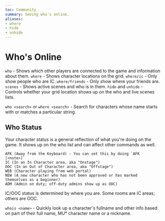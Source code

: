 ```yaml
---
toc: Community
summary: Seeing who's online.
aliases:
- where
- hide
- unhide
---
```

# Who's Online

`who` - Shows which other players are connected to the game and information about them.
`where` - Shows character locations on the grid.
`where/ic` - Only show people who are IC.
`where/friends` - Only show where your friends are.
`scenes` - Shows active scenes and who is in them.
`hide` and `unhide` - Controls whether your grid location shows up on the who and live scenes lists.

`who <search>` or `where <search>` - Search for characters whose name starts with or matches a particular string.

## Who Status

Your character status is a general reflection of what you're doing on the game.  It shows up on the who list and can affect other commands as well.

    AFK (Away from the Keyboard) - You can set this by doing `AFK [<note>]`
    IC (In an In Character area, aka "Onstage")
    OOC (In an Out of Character area, aka "Offstage")
    WEB (Character playing from web portal)
    NEW (A new character who has not been approved or has marked themselves as a beginner)
    ADM (Admin on duty; off-duty admins show up as OOC)

IC/OOC status is determined by where you are.  Some rooms are IC areas; others are OOC.

`whois <name>` - Quickly look up a character's fullname and other info based on part of their full name, MU* character name or a nickname.
